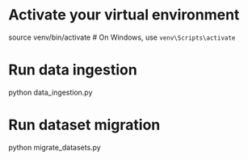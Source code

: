 # Activate your virtual environment

source venv/bin/activate # On Windows, use `venv\Scripts\activate`

# Run data ingestion

python data_ingestion.py

# Run dataset migration

python migrate_datasets.py
